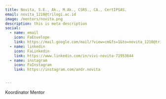 ```yaml
---
title: Novita, S.E., Ak., M.Ak., CSRS., CA., CertIPSAS.
email: novita_1210@trilogi.ac.id
image: /mentors/novita.png
description: this is meta description
social:
  - name: email
    icon: FaEnvelope
    link: https://mail.google.com/mail/?view=cm&fs=1&to=novita_1210@trilogi.ac.id
  - name: linkedin
    icon: FaLinkedin
    link: https://www.linkedin.com/in/vivi-novita-71953644
  - name: instagram
    icon: FaInstagram
    link: https://instagram.com/andr.novita


---
```


Koordinator Mentor